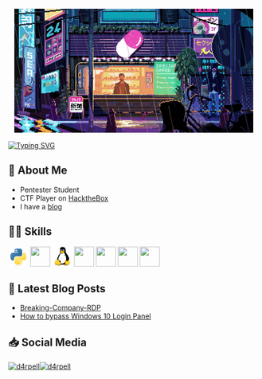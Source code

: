 <p style="text-align:center;"><img src="https://github.com/d4rpell/d4rpell/blob/main/assets/gif.gif"></p>

[![Typing SVG](https://readme-typing-svg.demolab.com?font=Fira+Code&pause=1000&width=435&lines=Hi+%F0%9F%91%8B%2C+I'm+d4rpell;Red+Teamer+%7C+Pentester+Enthusiast)](https://git.io/typing-svg)

## 👱 About Me
- Pentester Student
- CTF Player on [HacktheBox](https://app.hackthebox.com/profile/376167)
- I have a [blog](https://d4rpell.github.io/)

## 👨‍💻 Skills
<img src="https://raw.githubusercontent.com/devicons/devicon/master/icons/python/python-original.svg" width="40" height="40"> <img src="https://www.vectorlogo.zone/logos/gnu_bash/gnu_bash-icon.svg" width="40" height="40"> <img src="https://raw.githubusercontent.com/devicons/devicon/master/icons/linux/linux-original.svg" width="40" height="40"> <img src="https://www.vectorlogo.zone/logos/git-scm/git-scm-icon.svg" width="40" height="40"> <img src="https://raw.githubusercontent.com/get-icon/geticon/master/icons/microsoft-windows.svg" width="40" height="40"> <img src="https://raw.githubusercontent.com/get-icon/geticon/master/icons/kali-dragon-icon.svg" width="40" height="40"> <img src="https://camo.githubusercontent.com/af00af6c9fb1a489d43d0d5b5f127a8a0146be37ffad59ee9b959d7f4e130297/68747470733a2f2f706172726f747365632e6f72672f66617669636f6e2e706e67" width="40" height="40">

## 📕 Latest Blog Posts
- [Breaking-Company-RDP](https://d4rpell.github.io/Breaking-Company-RDP)
- [How to bypass Windows 10 Login Panel](https://d4rpell.github.io/Bypassing-Windows-10)

## 📥 Social Media
<p align="left">
<a href="https://github.com/d4rpell" target="blank"><img align="center" src="https://raw.githubusercontent.com/rahuldkjain/github-profile-readme-generator/master/src/images/icons/Social/twitter.svg" alt="d4rpell" height="30" width="40" /></a><a href="https://app.hackthebox.com/profile/376167" target="blank"><img align="center" src="https://www.svgrepo.com/show/331423/hack-the-box.svg" alt="d4rpell" height="30" width="40" /></a>
</p>